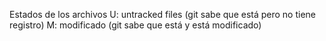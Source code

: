 Estados de los archivos
U: untracked files (git sabe que está pero no tiene registro)
M: modificado (git sabe que está y está modificado)